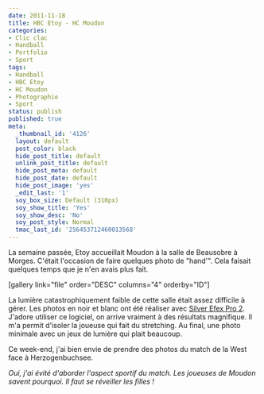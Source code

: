 ```yaml
---
date: 2011-11-18
title: HBC Etoy - HC Moudon
categories:
- Clic clac
- Handball
- Portfolio
- Sport
tags:
- Handball
- HBC Etoy
- HC Moudon
- Photographie
- Sport
status: publish
published: true
meta:
  _thumbnail_id: '4126'
  layout: default
  post_color: black
  hide_post_title: default
  unlink_post_title: default
  hide_post_meta: default
  hide_post_date: default
  hide_post_image: 'yes'
  _edit_last: '1'
  soy_box_size: Default (310px)
  soy_show_title: 'Yes'
  soy_show_desc: 'No'
  soy_post_style: Normal
  tmac_last_id: '256453712460013568'
---
```

La semaine passée, Etoy accueillait Moudon à la salle de Beausobre à Morges. C'était l'occasion de faire quelques photo de "hand'". Cela faisait quelques temps que je n'en avais plus fait.

<!--more-->

[gallery link="file" order="DESC" columns="4" orderby="ID"]

<!--more-->

La lumière catastrophiquement faible de cette salle était assez difficile à gérer. Les photos en noir et blanc ont été réaliser avec <a title="Site de Silver Efex" href="https://www.niksoftware.com/silverefexpro/fr/entry.php">Silver Efex Pro 2</a>. J'adore utiliser ce logiciel, on arrive vraiment à des résultats magnifique. Il m'a permit d'isoler la joueuse qui fait du stretching. Au final, une photo minimale avec un jeux de lumière qui plait beaucoup.

Ce week-end, j'ai bien envie de prendre des photos du match de la West face à Herzogenbuchsee.

<em>Oui, j'ai évité d'aborder l'aspect sportif du match. Les joueuses de Moudon savent pourquoi. Il faut se réveiller les filles !</em>
